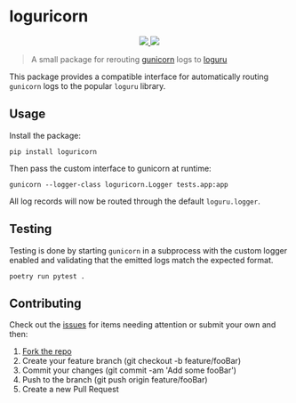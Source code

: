 # loguricorn

<p align="center">
    <a href="https://github.com/jmgilman/loguricorn/actions/workflows/ci.yml">
        <img src="https://github.com/jmgilman/loguricorn/actions/workflows/ci.yml/badge.svg"/>
    </a>
    <a href="https://pypi.org/project/loguricorn">
        <img src="https://img.shields.io/pypi/v/loguricorn"/>
    </a>
</p>

> A small package for rerouting [gunicorn][1] logs to [loguru][2]

This package provides a compatible interface for automatically routing
`gunicorn` logs to the popular `loguru` library.

## Usage

Install the package:

```shell
pip install loguricorn
```

Then pass the custom interface to gunicorn at runtime:

```shell
gunicorn --logger-class loguricorn.Logger tests.app:app
```

All log records will now be routed through the default `loguru.logger`.

## Testing

Testing is done by starting `gunicorn` in a subprocess with the custom logger
enabled and validating that the emitted logs match the expected format.

```shell
poetry run pytest .
```

## Contributing

Check out the [issues][3] for items needing attention or submit your own and
then:

1. [Fork the repo][4]
2. Create your feature branch (git checkout -b feature/fooBar)
3. Commit your changes (git commit -am 'Add some fooBar')
4. Push to the branch (git push origin feature/fooBar)
5. Create a new Pull Request

[1]: https://github.com/Delgan/loguru
[2]: https://github.com/benoitc/gunicorn
[3]: https://github.com/jmgilman/loguricorn/issues
[4]: https://github.com/jmgilman/loguricorn/fork

